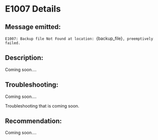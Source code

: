 # E1007 Details

## Message emitted:

`E1007: Backup file Not Found at location: `{backup_file}`, preemptively failed.`

## Description:

Coming soon....

## Troubleshooting:

Coming soon....

Troubleshooting that is coming soon.

## Recommendation:

Coming soon....